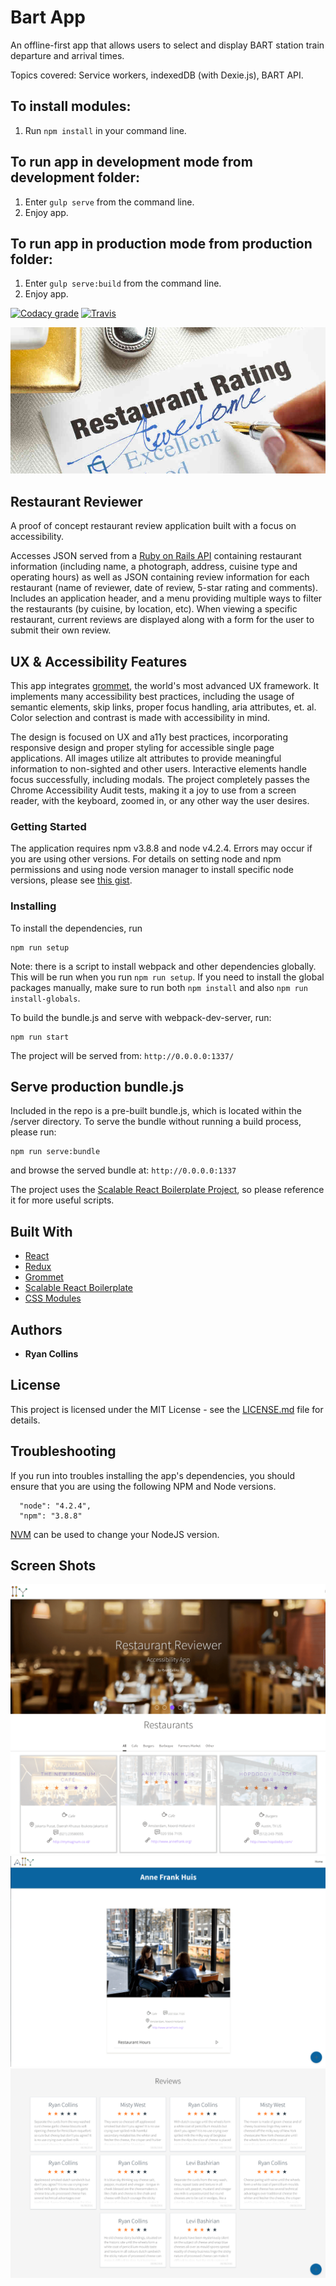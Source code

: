 # Bart App

An offline-first app that allows users to select and display BART station train departure and arrival times.

Topics covered: Service workers, indexedDB (with Dexie.js), BART API.

## To install modules:
1. Run `npm install` in your command line.

## To run app in development mode from development folder:
1. Enter `gulp serve` from the command line.
2. Enjoy app.

## To run app in production mode from production folder:
1. Enter `gulp serve:build` from the command line.
2. Enjoy app.

[![Codacy grade](https://img.shields.io/codacy/grade/87a3eab9fd7a48d6b7dc15c682ada4fe.svg?maxAge=2592000)](https://github.com/RyanCCollins/ryancollins.io)
[![Travis](https://img.shields.io/travis/RyanCCollins/restaurant-reviewer.svg?maxAge=2592000?style=plastic)](https://github.com/RyanCCollins/restaurant-reviewer)

![Restaurant Reviewer](https://github.com/RyanCCollins/cdn/blob/master/restaurant-reviewer/main.jpg?raw=true)


## Restaurant Reviewer

A proof of concept restaurant review application built with a focus on accessibility.

Accesses JSON served from a [Ruby on Rails API](https://github.com/RyanCCollins/restaurant-reviewer-api) containing restaurant information (including name, a photograph, address, cuisine type and operating hours) as well as JSON containing review information for each restaurant (name of reviewer, date of review, 5-star rating and comments). Includes an application header, and a menu providing multiple ways to filter the restaurants (by cuisine, by location, etc). When viewing a specific restaurant, current reviews are displayed along with a form for the user to submit their own review.

## UX & Accessibility Features
This app integrates [grommet](https://github.com/grommet/grommet), the world's most advanced UX framework.  It implements many accessibility best practices, including the usage of semantic elements, skip links, proper focus handling, aria attributes, et. al.  Color selection and contrast is made with accessibility in mind.

The design is focused on UX and a11y best practices, incorporating responsive design and proper styling for accessible single page applications.  All images utilize alt attributes to provide meaningful information to non-sighted and other users.  Interactive elements handle focus successfully, including modals.  The project completely passes the Chrome Accessibility Audit tests, making it a joy to use from a screen reader, with the keyboard, zoomed in, or any other way the user desires.

### Getting Started
The application requires npm v3.8.8 and node v4.2.4.  Errors may occur if you are using other versions.  For details on setting node and npm permissions and using node version manager to install specific node versions, please see [this gist](https://gist.github.com/RyanCCollins/69443f0ff1f7725d305d).

### Installing

To install the dependencies, run
```
npm run setup
```

Note: there is a script to install webpack and other dependencies globally.  This will be run when you run `npm run setup`.  If you need to install the global packages manually, make sure to run both `npm install` and also `npm run install-globals`.

To build the bundle.js and serve with webpack-dev-server, run:
```
npm run start
```

The project will be served from: `http://0.0.0.0:1337/`

## Serve production bundle.js

Included in the repo is a pre-built bundle.js, which is located within the /server directory.  To serve the bundle without running a build process, please run:
```
npm run serve:bundle
```

and browse the served bundle at: `http://0.0.0.0:1337`

The project uses the [Scalable React Boilerplate Project](https://github.com/RyanCCollins/scalable-react-boilerplate), so please reference it for more useful scripts.

## Built With
- [React](https://facebook.github.io/react/)
- [Redux](http://redux.js.org/docs/introduction/)
- [Grommet](http://grommet.io)
- [Scalable React Boilerplate](https://github.com/RyanCCollins/scalable-react-boilerplate)
- [CSS Modules](https://github.com/css-modules/css-modules)

## Authors
* **Ryan Collins**

## License
This project is licensed under the MIT License - see the [LICENSE.md](LICENSE.md) file for details.

## Troubleshooting
If you run into troubles installing the app's dependencies, you should ensure that you are using the following NPM and Node versions.
```
  "node": "4.2.4",
  "npm": "3.8.8"
```

[NVM](https://github.com/creationix/nvm) can be used to change your NodeJS version.

## Screen Shots
![Main Page](https://github.com/RyanCCollins/cdn/blob/master/portfolio-image-gallery-images/restaurant-reviewer-swnd/mainpage.png?raw=true)
![Single Restaurant](https://github.com/RyanCCollins/cdn/blob/master/portfolio-image-gallery-images/restaurant-reviewer-swnd/singlerestaurantmain.png?raw=true)
![Reviews](https://github.com/RyanCCollins/cdn/blob/master/portfolio-image-gallery-images/restaurant-reviewer-swnd/reviews.png?raw=true)
